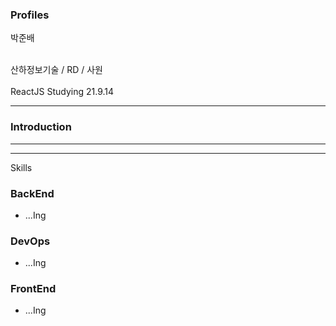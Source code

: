 ### Profiles 

박준배  

<br>
산하정보기술 / RD / 사원
<br><br>
ReactJS Studying 21.9.14 
 


***

### Introduction





***


***
Skills

### BackEnd 

- ...Ing

### DevOps

- ...Ing

### FrontEnd

- ...Ing


<br>
